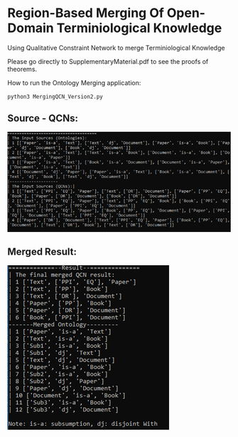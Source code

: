 # Region-Based Merging Of Open-Domain Terminiological Knowledge
Using Qualitative Constraint Network to merge Terminiological Knowledge

Please go directly to SupplementaryMaterial.pdf to see the proofs of theorems.

How to run the Ontology Merging application:
```
python3 MergingQCN_Version2.py
```

## Source - QCNs:

![Image 2](OntologyQCN.PNG)

## Merged Result:

![Image 3](Result.PNG)
